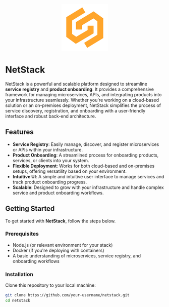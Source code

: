 <div align="center" width="100%">
    <img src="./icon.svg" width="148" alt="" />
</div>

# NetStack

NetStack is a powerful and scalable platform designed to streamline **service registry** and **product onboarding**. It provides a comprehensive framework for managing microservices, APIs, and integrating products into your infrastructure seamlessly. Whether you're working on a cloud-based solution or an on-premises deployment, NetStack simplifies the process of service discovery, registration, and onboarding with a user-friendly interface and robust back-end architecture.

## Features
- **Service Registry**: Easily manage, discover, and register microservices or APIs within your infrastructure.
- **Product Onboarding**: A streamlined process for onboarding products, services, or clients into your system.
- **Flexible Deployment**: Works for both cloud-based and on-premises setups, offering versatility based on your environment.
- **Intuitive UI**: A simple and intuitive user interface to manage services and track product onboarding progress.
- **Scalable**: Designed to grow with your infrastructure and handle complex service and product onboarding workflows.

## Getting Started

To get started with **NetStack**, follow the steps below.

### Prerequisites

- Node.js (or relevant environment for your stack)
- Docker (if you're deploying with containers)
- A basic understanding of microservices, service registry, and onboarding workflows

### Installation

Clone this repository to your local machine:

```bash
git clone https://github.com/your-username/netstack.git
cd netstack